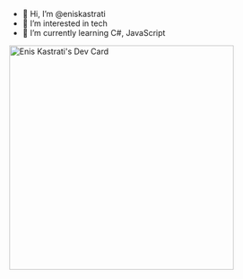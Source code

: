 - 👋 Hi, I’m @eniskastrati
- 👀 I’m interested in tech
- 🌱 I’m currently learning C#, JavaScript


<a href="https://app.daily.dev/enis"><img src="https://api.daily.dev/devcards/1aef057ab4dc4f538551ceb9d20a9850.png?r=nz6" width="400" alt="Enis Kastrati's Dev Card"/></a>
